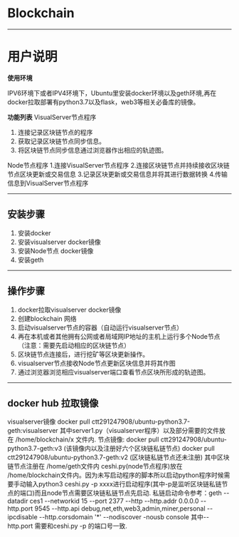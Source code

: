 # Blockchain
----
# 用户说明

**使用环境**

IPV6环境下或者IPV4环境下，Ubuntu里安装docker环境以及geth环境,再在docker拉取部署有python3.7以及flask，web3等相关必备库的镜像。

**功能列表**
VisualServer节点程序
1. 连接记录区块链节点的程序
2. 获取记录区块链节点同步信息。
3. 将区块链节点同步信息通过浏览器作出相应的轨迹图。

Node节点程序
1.连接VisualServer节点程序
2.连接区块链节点并持续接收区块链节点区块更新或交易信息
3.记录区块更新或交易信息并将其进行数据转换
4.传输信息到VisualServer节点程序

----
## 安装步骤
1. 安装docker
2. 安装visualserver docker镜像
3. 安装Node节点 docker镜像
4. 安装geth 
----


## 操作步骤
1. docker拉取visualserver docker镜像
2. 创建blockchain 网络
3. 启动visualserver节点的容器（自动运行visualserver节点）
4. 再在本机或者其他拥有公网或者局域网IP地址的主机上运行多个Node节点（注意：需要先启动相应的区块链节点）
5. 区块链节点连接后，进行挖矿等区块更新操作。
6. visualserver节点接收Node节点更新区块信息并将其作图
7. 通过浏览器浏览相应visualserver端口查看节点区块所形成的轨迹图。


-----
## docker hub 拉取镜像
visualserver镜像
docker pull ctt291247908/ubuntu-python3.7-geth:visualserver 其中server1.py（visualserver程序）以及部分需要的文件放在 /home/blockchain/x 文件内.
节点镜像:
docker pull ctt291247908/ubuntu-python3.7-geth:v3 (该镜像内以及注册好六个区块链私链节点)
docker pull ctt291247908/ubuntu-python3.7-geth:v2 (区块链私链节点还未注册)
其中区块链节点注册在 /home/geth文件内 ceshi.py(node节点程序)放在 /home/blockchain文件内。因为未写启动程序的脚本所以启动python程序时候需要手动输入python3 ceshi.py -p xxxx进行启动程序(其中-p是监听区块链私链节点的端口)而且node节点需要区块链私链节点先启动.
私链启动命令参考：geth --datadir ces1 --networkid 15 --port 2377 --http --http.addr 0.0.0.0 --http.port 9545 --http.api  debug,net,eth,web3,admin,miner,personal --ipcdisable --http.corsdomain '*' --nodiscover -nousb console 其中--http.port 需要和ceshi.py -p 的端口号一致.
